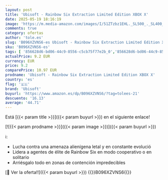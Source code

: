 ```yaml
---
layout: post
title: 'Ubisoft - Rainbow Six Extraction Limited Edition XBOX X'
date: 2025-05-19 18:16:19
image: 'https://m.media-amazon.com/images/I/51ZTzbz1EHL._SL500_._SL400_.jpg'
comments: true
category: ofertas
author: 'tole.es'
slug: 'B096XZVNS6-es Ubisoft - Rainbow Six Extraction Limited Edition XBOX X'
sku: 'B096XZVNS6-es'
tags: [ '856628d6-bd06-44c9-8556-c5cb75f77e2b_0','856628d6-bd06-44c9-8556-c5cb75f77e2b_2201','856628d6-bd06-44c9-8556-c5cb75f77e2b_3601','856628d6-bd06-44c9-8556-c5cb75f77e2b_9501','Arborist Merchandising Root','Hardware y juegos para Xbox Series X y S','Juegos para Xbox Series X y S','Outlet Videojuegos','Preventa de Videojuegos','Self Service','Special Features Stores','Videojuegos','Videojuegos más esperados','ubisoft','xbox','🇪🇸', ]
actualPrice: 9.2 EUR
currency: EUR
price: 9.2
comparePrice: 10.97 EUR
prodname: 'Ubisoft - Rainbow Six Extraction Limited Edition XBOX X'
country: 'es'
flag: '🇪🇸'
brand: 'Ubisoft'
buyurl: 'https://www.amazon.es/dp/B096XZVNS6/?tag=tolees-21'
descuento: '16.13'
average: '44.71'
---
```


Está [{{< param title >}}]({{< param buyurl >}}) en el siguiente enlace!

[![{{< param prodname >}}]({{< param image >}})]({{< param buyurl >}})

ℹ️:

- Lucha contra una amenaza alienígena letal y en constante evolució
- Lidera a agentes de élite de Rainbow Six en modo cooperativo o en solitario
- Arriésgalo todo en zonas de contención impredecibles

[🛒 Ver la oferta!!]({{< param buyurl >}})
{{<world>}}B096XZVNS6{{</world>}}
